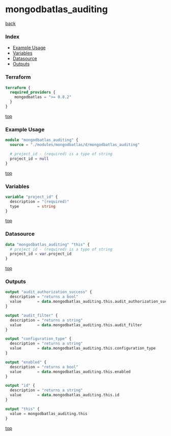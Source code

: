 # mongodbatlas_auditing

[back](../mongodbatlas.md)

### Index

- [Example Usage](#example-usage)
- [Variables](#variables)
- [Datasource](#datasource)
- [Outputs](#outputs)

### Terraform

```terraform
terraform {
  required_providers {
    mongodbatlas = ">= 0.8.2"
  }
}
```

[top](#index)

### Example Usage

```terraform
module "mongodbatlas_auditing" {
  source = "./modules/mongodbatlas/d/mongodbatlas_auditing"

  # project_id - (required) is a type of string
  project_id = null
}
```

[top](#index)

### Variables

```terraform
variable "project_id" {
  description = "(required)"
  type        = string
}
```

[top](#index)

### Datasource

```terraform
data "mongodbatlas_auditing" "this" {
  # project_id - (required) is a type of string
  project_id = var.project_id
}
```

[top](#index)

### Outputs

```terraform
output "audit_authorization_success" {
  description = "returns a bool"
  value       = data.mongodbatlas_auditing.this.audit_authorization_success
}

output "audit_filter" {
  description = "returns a string"
  value       = data.mongodbatlas_auditing.this.audit_filter
}

output "configuration_type" {
  description = "returns a string"
  value       = data.mongodbatlas_auditing.this.configuration_type
}

output "enabled" {
  description = "returns a bool"
  value       = data.mongodbatlas_auditing.this.enabled
}

output "id" {
  description = "returns a string"
  value       = data.mongodbatlas_auditing.this.id
}

output "this" {
  value = mongodbatlas_auditing.this
}
```

[top](#index)